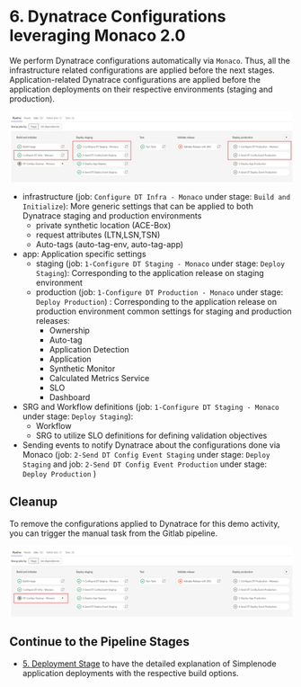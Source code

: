 # 6. Dynatrace Configurations leveraging Monaco 2.0

We perform Dynatrace configurations automatically via `Monaco`. Thus, all the infrastructure related configurations are applied before the next stages. Application-related Dynatrace configurations are applied before the application deployments on their respective environments (staging and production). 

![gitlab-cicd](assets/gitlab_cicd_pipeline_monaco_stage.png)

- infrastructure (job: `Configure DT Infra - Monaco` under stage: `Build and Initialize`): More generic settings that can be applied   to both Dynatrace staging and production environments
  - private synthetic location (ACE-Box)
  - request attributes (LTN,LSN,TSN)
  - Auto-tags (auto-tag-env, auto-tag-app)
- app: Application specific settings
  - staging (job: `1-Configure DT Staging - Monaco` under stage: `Deploy Staging`): Corresponding to the application release on staging environment
  - production (job: `1-Configure DT Production - Monaco` under stage: `Deploy Production`) : Corresponding to the application release on production environment
  common settings for staging and production releases:
    - Ownership
    - Auto-tag
    - Application Detection
    - Application
    - Synthetic Monitor
    - Calculated Metrics Service
    - SLO 
    - Dashboard
- SRG and Workflow definitions (job: `1-Configure DT Staging - Monaco` under stage: `Deploy Staging`):
  - Workflow
  - SRG to utilize SLO definitions for defining validation objectives
- Sending events to notify Dynatrace about the configurations done via Monaco (job: `2-Send DT Config Event Staging` under stage: `Deploy Staging`  and job: `2-Send DT Config Event Production` under stage: `Deploy Production` )

## Cleanup
  To remove the configurations applied to Dynatrace for this demo activity, you can trigger the manual task from the Gitlab pipeline. 
  
  ![gitlab-cicd](assets/gitlab_cicd_pipeline_monaco_cleanup.png)

## Continue to the Pipeline Stages
- [5. Deployment Stage](../Deployment/README.md) to have the detailed explanation of Simplenode application deployments with the respective build options.